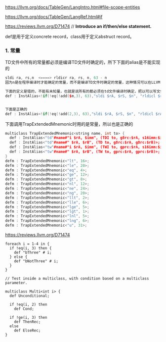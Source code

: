 https://llvm.org/docs/TableGen/LangIntro.html#file-scope-entities

https://llvm.org/docs/TableGen/LangRef.html#if

https://reviews.llvm.org/D71474    // **Introduce an if/then/else statement.**



def是用于定义concrete record，class用于定义abstruct record。



### 1. 常量

TD文件中所有的常量都必须是编译TD文件时确定的，所下下面的alias是不能实现的

```c++
sldi ra, rs,n  <====> rldicr ra, rs, n, 63 - n
因为n是在程序编译时才能确定的常量，而不是编译TD文件时确定的常量，这种情况可以在LLVM CPP文件中进行实现。
```



```c++
下面的定义是错的，不能有未知量，也就是说所有的都必须在td文件编译时确定，把以可以写文件，让常量满足什么要求。
def : InstAlias<!if(!eq(!add($m,3), 63),"sldi $rA, $rS, $n", "rldicl $rA, $rS, $m, $n"), (RLDICL g8rc:$rA, g8rc:$rS, u6imm:$m, u6imm:$n)>;


下面是正确的
def : InstAlias<!if(!eq(!add(2,3), 63),"sldi $rA, $rS, $n", "rldicl $rA, $rS, $m, $n"), (RLDICL g8rc:$rA, g8rc:$rS, u6imm:$m, u6imm:$n)>;

```



下面调用TrapExtendedMnemonic时用的是常量，所以也是正确的

```c++
multiclass TrapExtendedMnemonic<string name, int to> {
  def : InstAlias<"td"#name#"i $rA, $imm", (TDI to, g8rc:$rA, s16imm:$imm)>;
  def : InstAlias<"td"#name#" $rA, $rB", (TD to, g8rc:$rA, g8rc:$rB)>;
  def : InstAlias<"tw"#name#"i $rA, $imm", (TWI to, gprc:$rA, s16imm:$imm)>;
  def : InstAlias<"tw"#name#" $rA, $rB", (TW to, gprc:$rA, gprc:$rB)>;
}
defm : TrapExtendedMnemonic<"lt", 16>;
defm : TrapExtendedMnemonic<"le", 20>;
defm : TrapExtendedMnemonic<"eq", 4>;
defm : TrapExtendedMnemonic<"ge", 12>;
defm : TrapExtendedMnemonic<"gt", 8>;
defm : TrapExtendedMnemonic<"nl", 12>;
defm : TrapExtendedMnemonic<"ne", 24>;
defm : TrapExtendedMnemonic<"ng", 20>;
defm : TrapExtendedMnemonic<"llt", 2>;
defm : TrapExtendedMnemonic<"lle", 6>;
defm : TrapExtendedMnemonic<"lge", 5>;
defm : TrapExtendedMnemonic<"lgt", 1>;
defm : TrapExtendedMnemonic<"lnl", 5>;
defm : TrapExtendedMnemonic<"lng", 6>;
defm : TrapExtendedMnemonic<"u", 31>;
```





https://reviews.llvm.org/D71474

```shell
foreach i = 1-4 in {
  if !eq(i, 3) then {
    def "bThree" # i;
  } else {
    def "bNotThree" # i;
  }
}

// Test inside a multiclass, with condition based on a multiclass parameter.

multiclass Multi<int i> {
  def Unconditional;

  if !eq(i, 2) then
    def Cond;

  if !ge(i, 3) then
    def ThenRec;
  else
    def ElseRec;
}
```

